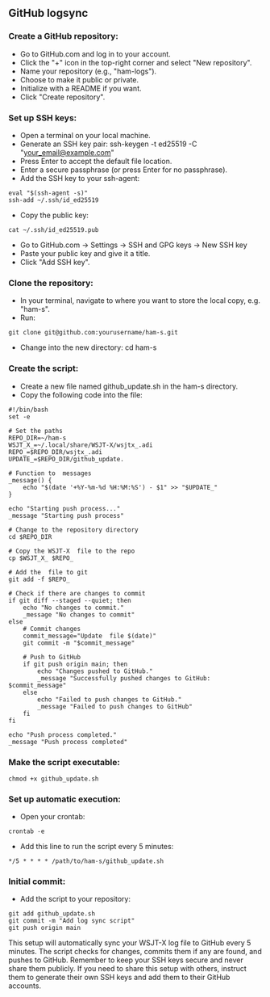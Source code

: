 ## GitHub logsync  

### Create a GitHub repository:  

- Go to GitHub.com and log in to your account.
- Click the "+" icon in the top-right corner and select "New repository".
- Name your repository (e.g., "ham-logs").
- Choose to make it public or private.
- Initialize with a README if you want.
- Click "Create repository".
  
### Set up SSH keys:
- Open a terminal on your local machine.
- Generate an SSH key pair: ssh-keygen -t ed25519 -C "your_email@example.com"
- Press Enter to accept the default file location.
- Enter a secure passphrase (or press Enter for no passphrase).
- Add the SSH key to your ssh-agent:
```
eval "$(ssh-agent -s)"
ssh-add ~/.ssh/id_ed25519
```
- Copy the public key: 
```
cat ~/.ssh/id_ed25519.pub
```
- Go to GitHub.com → Settings → SSH and GPG keys → New SSH key
- Paste your public key and give it a title.
- Click "Add SSH key".
### Clone the repository:
- In your terminal, navigate to where you want to store the local copy, e.g. "ham-s".
- Run:
```
git clone git@github.com:yourusername/ham-s.git
```
- Change into the new directory: cd ham-s
### Create the script:
- Create a new file named github_update.sh in the ham-s directory.
- Copy the following code into the file:
```
#!/bin/bash
set -e

# Set the paths
REPO_DIR=~/ham-s
WSJT_X_=~/.local/share/WSJT-X/wsjtx_.adi
REPO_=$REPO_DIR/wsjtx_.adi
UPDATE_=$REPO_DIR/github_update.

# Function to  messages
_message() {
    echo "$(date '+%Y-%m-%d %H:%M:%S') - $1" >> "$UPDATE_"
}

echo "Starting push process..."
_message "Starting push process"

# Change to the repository directory
cd $REPO_DIR

# Copy the WSJT-X  file to the repo
cp $WSJT_X_ $REPO_

# Add the  file to git
git add -f $REPO_

# Check if there are changes to commit
if git diff --staged --quiet; then
    echo "No changes to commit."
    _message "No changes to commit"
else
    # Commit changes
    commit_message="Update  file $(date)"
    git commit -m "$commit_message"

    # Push to GitHub
    if git push origin main; then
        echo "Changes pushed to GitHub."
        _message "Successfully pushed changes to GitHub: $commit_message"
    else
        echo "Failed to push changes to GitHub."
        _message "Failed to push changes to GitHub"
    fi
fi

echo "Push process completed."
_message "Push process completed"
```

### Make the script executable:
```
chmod +x github_update.sh
```
### Set up automatic execution:
- Open your crontab:
```
crontab -e
```
- Add this line to run the script every 5 minutes:
```
*/5 * * * * /path/to/ham-s/github_update.sh
```
### Initial commit:
- Add the script to your repository:
```
git add github_update.sh
git commit -m "Add log sync script"
git push origin main
```

This setup will automatically sync your WSJT-X log file to GitHub every 5 minutes. The script checks for changes, commits them if any are found, and pushes to GitHub.
Remember to keep your SSH keys secure and never share them publicly. If you need to share this setup with others, instruct them to generate their own SSH keys and add them to their GitHub accounts.

